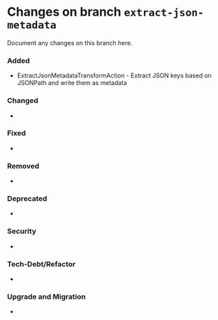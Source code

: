 # Changes on branch `extract-json-metadata`
Document any changes on this branch here.
### Added
- ExtractJsonMetadataTransformAction - Extract JSON keys based on JSONPath and write them as metadata

### Changed
- 

### Fixed
- 

### Removed
- 

### Deprecated
- 

### Security
- 

### Tech-Debt/Refactor
- 

### Upgrade and Migration
- 
